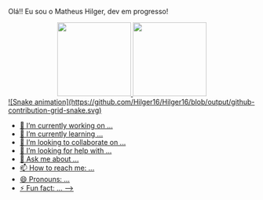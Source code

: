 Olá!! Eu sou o Matheus Hilger, dev em progresso!

<div align="center">
  <a href="https://github.com/Hilger16">
 <img height="150em" src="https://github-readme-stats.vercel.app/api?username=Hilger16&show_icons=true&theme=tokyonight&include_all_commits=true&count_private=true" />
 <img height="150em" src="https://github-readme-stats.vercel.app/api/top-langs/?username=Hilger16&layout=compact" />
  </div>

<div>
![Snake animation](https://github.com/Hilger16/Hilger16/blob/output/github-contribution-grid-snake.svg)
  </div>
  
- 🔭 I’m currently working on ...
- 🌱 I’m currently learning ...
- 👯 I’m looking to collaborate on ...
- 🤔 I’m looking for help with ...
- 💬 Ask me about ...
- 📫 How to reach me: ...
- 😄 Pronouns: ...
- ⚡ Fun fact: ...
-->

